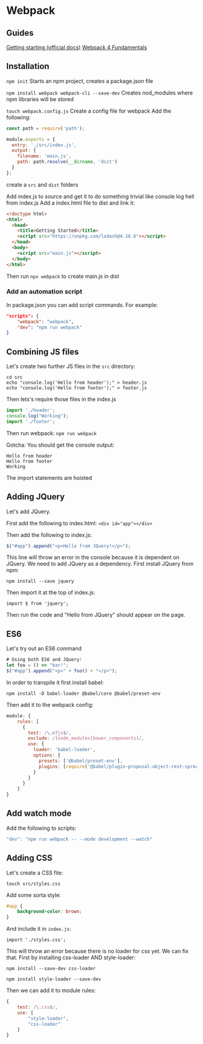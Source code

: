 # Webpack

## Guides

[Getting starting (official docs)](https://webpack.js.org/guides/getting-started/)
[Webpack 4 Fundamentals](https://frontendmasters.com/courses/webpack-fundamentals/)

## Installation

`npm init`
Starts an npm project, creates a package.json file

`npm install webpack webpack-cli --save-dev`
Creates nod_modules where npm libraries will be stored

`touch webpack.config.js`
Create a config file for webpack
Add the following:
```js
const path = require('path');

module.exports = {
  entry: './src/index.js',
  output: {
    filename: 'main.js',
    path: path.resolve(__dirname, 'dist')
  }
};
```

create a `src` and `dist` folders

Add index.js to source and get it to do something trivial like console log hell from index.js
Add a index.html file to dist and link it:

```html
<!doctype html>
<html>
  <head>
    <title>Getting Started</title>
    <script src="https://unpkg.com/lodash@4.16.6"></script>
  </head>
  <body>
    <script src="main.js"></script>
  </body>
</html>
```

Then run `npx webpack` to create main.js in dist

### Add an automation script

In package.json you can add script commands. For example:
```json
"scripts": {
    "webpack": "webpack",
    "dev": "npm run webpack"
}
```

## Combining JS files

Let's create two further JS files in the `src` directory:

```console
cd src
echo "console.log('Hello from header');" > header.js
echo "console.log('Hello from footer');" > footer.js
```

Then lets's require those files in the index.js

```js
import './header';
console.log("Working");
import './footer';
```

Then run webpack:
`npm run webpack`

Gotcha: You should get the console output:

```console
Hello from header
Hello from footer
Working
```

The import statements are hoisted

## Adding JQuery

Let's add JQuery.

First add the following to index.html:
`<div id="app"></div>`

Then add the following to index.js:

```js
$("#app").append("<p>Hello from JQuery!</p>");
```

This line will throw an error in the console because it is dependent on JQuery. We need to add JQuery as a dependency.
First install JQuery from npm:

`npm install --save jquery`

Then import it at the top of index.js:

`import $ from 'jquery';`

Then run the code and "Hello from JQuery" should appear on the page.

## ES6

Let's try out an ES6 command
```js
# Using both ES6 and JQuery!
let foo = () => "bar!";
$("#app").append("<p>" + foo() + "</p>");
```

In order to transpile it first install babel:

`npm install -D babel-loader @babel/core @babel/preset-env`

Then add it to the webpack config:

```js
module: {
    rules: [
      {
        test: /\.m?js$/,
        exclude: /(node_modules|bower_components)/,
        use: {
          loader: 'babel-loader',
          options: {
            presets: ['@babel/preset-env'],
            plugins: [require('@babel/plugin-proposal-object-rest-spread')]
          }
        }
      }
    ]
}
```

## Add watch mode

Add the following to scripts:

```js
"dev": "npm run webpack -- --mode development --watch"
```

## Adding CSS

Let's create a CSS file:

`touch src/styles.css`

Add some sorta style:

```css
#app {
    background-color: brown;
}
```

And include it in `index.js`:

`import './styles.css';`

This will throw an error because there is no loader for css yet.
We can fix that. First by installing css-loader AND style-loader:

`npm install --save-dev css-loader`

`npm install style-loader --save-dev`

Then we can add it to module rules:

```js
{
    test: /\.css$/,
    use: [
        "style-loader",
        "css-loader"
    ]
}
```

